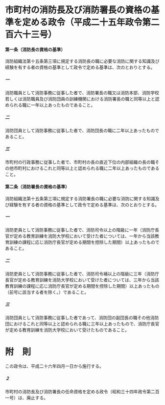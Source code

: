 # 市町村の消防長及び消防署長の資格の基準を定める政令（平成二十五年政令第二百六十三号）
#### 第一条（消防長の資格の基準）
消防組織法第十五条第三項に規定する消防長の職に必要な消防に関する知識及び経験を有する者の資格の基準として政令で定める基準は、次のとおりとする。
##### 一
消防職員として消防事務に従事した者で、消防署長の職又は消防本部、消防学校若しくは消防職員及び消防団員の訓練機関における消防署長の職と同等以上と認められる職に一年以上あったものであること。
##### 二
消防団員として消防事務に従事した者で、消防団長の職に二年以上あったものであること。
##### 三
市町村の行政事務に従事した者で、市町村の長の直近下位の内部組織の長の職その他市町村におけるこれと同等以上と認められる職に二年以上あったものであること。
#### 第二条（消防署長の資格の基準）
消防組織法第十五条第三項に規定する消防署長の職に必要な消防に関する知識及び経験を有する者の資格の基準として政令で定める基準は、次のとおりとする。
##### 一
消防吏員として消防事務に従事した者で、消防司令以上の階級に一年（消防庁長官が定める教育訓練を消防大学校において受けた者については、一年から当該教育訓練の課程に応じ消防庁長官が定める期間を控除した期間）以上あったものであること。
##### 二
消防吏員として消防事務に従事した者で、消防司令補以上の階級に三年（消防庁長官が定める教育訓練を消防大学校において受けた者については、三年から当該教育訓練の課程に応じ消防庁長官が定める期間を控除した期間）以上あったもの（前号に該当する者を除く。）であること。
##### 三
消防団員として消防事務に従事した者であって、消防団の副団長の職その他消防団におけるこれと同等以上と認められる職に三年以上あったもので、消防庁長官が定める教育訓練を消防大学校において受けたものであること。
# 附　則
この政令は、平成二十六年四月一日から施行する。
##### ２
市町村の消防長及び消防署長の任命資格を定める政令（昭和三十四年政令第二百一号）は、廃止する。
